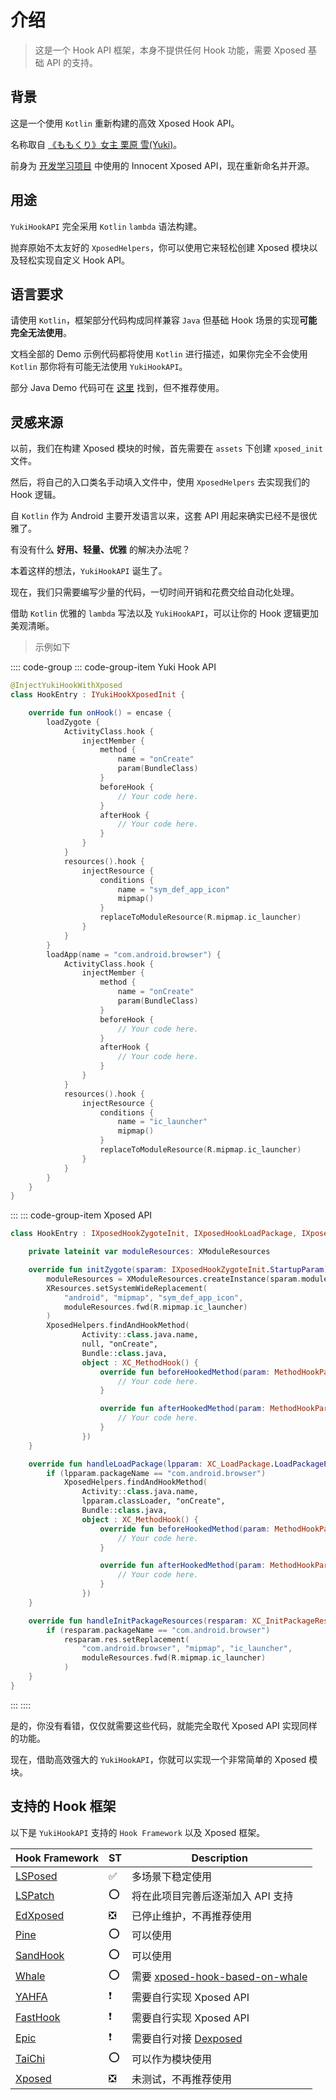 # 介绍

> 这是一个 Hook API 框架，本身不提供任何 Hook 功能，需要 Xposed 基础 API 的支持。

## 背景

这是一个使用 `Kotlin` 重新构建的高效 Xposed Hook API。

名称取自 [《ももくり》女主 栗原 雪(Yuki)](https://www.bilibili.com/bangumi/play/ss5016)。

前身为 [开发学习项目](https://github.com/fankes/TMore) 中使用的 Innocent Xposed API，现在重新命名并开源。

## 用途

`YukiHookAPI` 完全采用 `Kotlin` `lambda` 语法构建。

抛弃原始不太友好的 `XposedHelpers`，你可以使用它来轻松创建 Xposed 模块以及轻松实现自定义 Hook API。

## 语言要求

请使用 `Kotlin`，框架部分代码构成同样兼容 `Java` 但基础 Hook 场景的实现**可能完全无法使用**。

文档全部的 Demo 示例代码都将使用 `Kotlin` 进行描述，如果你完全不会使用 `Kotlin` 那你将有可能无法使用 `YukiHookAPI`。

部分 Java Demo 代码可在 [这里](https://github.com/fankes/YukiHookAPI/tree/master/demo-module/src/main/java/com/highcapable/yukihookapi/demo_module/hook/java) 找到，但不推荐使用。

## 灵感来源

以前，我们在构建 Xposed 模块的时候，首先需要在 `assets` 下创建 `xposed_init` 文件。

然后，将自己的入口类名手动填入文件中，使用 `XposedHelpers` 去实现我们的 Hook 逻辑。

自 `Kotlin` 作为 Android 主要开发语言以来，这套 API 用起来确实已经不是很优雅了。

有没有什么 **好用、轻量、优雅** 的解决办法呢？

本着这样的想法，`YukiHookAPI` 诞生了。

现在，我们只需要编写少量的代码，一切时间开销和花费交给自动化处理。

借助 `Kotlin` 优雅的 `lambda` 写法以及 `YukiHookAPI`，可以让你的 Hook 逻辑更加美观清晰。

> 示例如下

:::: code-group
::: code-group-item Yuki Hook API

```kotlin
@InjectYukiHookWithXposed
class HookEntry : IYukiHookXposedInit {

    override fun onHook() = encase {
        loadZygote {
            ActivityClass.hook {
                injectMember {
                    method {
                        name = "onCreate"
                        param(BundleClass)
                    }
                    beforeHook {
                        // Your code here.
                    }
                    afterHook {
                        // Your code here.
                    }
                }
            }
            resources().hook {
                injectResource {
                    conditions {
                        name = "sym_def_app_icon"
                        mipmap()
                    }
                    replaceToModuleResource(R.mipmap.ic_launcher)
                }
            }
        }
        loadApp(name = "com.android.browser") {
            ActivityClass.hook {
                injectMember {
                    method {
                        name = "onCreate"
                        param(BundleClass)
                    }
                    beforeHook {
                        // Your code here.
                    }
                    afterHook {
                        // Your code here.
                    }
                }
            }
            resources().hook {
                injectResource {
                    conditions {
                        name = "ic_launcher"
                        mipmap()
                    }
                    replaceToModuleResource(R.mipmap.ic_launcher)
                }
            }
        }
    }
}
```

:::
::: code-group-item Xposed API

```kotlin
class HookEntry : IXposedHookZygoteInit, IXposedHookLoadPackage, IXposedHookInitPackageResources {

    private lateinit var moduleResources: XModuleResources

    override fun initZygote(sparam: IXposedHookZygoteInit.StartupParam) {
        moduleResources = XModuleResources.createInstance(sparam.modulePath, null)
        XResources.setSystemWideReplacement(
            "android", "mipmap", "sym_def_app_icon",
            moduleResources.fwd(R.mipmap.ic_launcher)
        )
        XposedHelpers.findAndHookMethod(
                Activity::class.java.name,
                null, "onCreate",
                Bundle::class.java,
                object : XC_MethodHook() {
                    override fun beforeHookedMethod(param: MethodHookParam?) {
                        // Your code here.
                    }

                    override fun afterHookedMethod(param: MethodHookParam?) {
                        // Your code here.
                    }
                })
    }

    override fun handleLoadPackage(lpparam: XC_LoadPackage.LoadPackageParam) {
        if (lpparam.packageName == "com.android.browser")
            XposedHelpers.findAndHookMethod(
                Activity::class.java.name,
                lpparam.classLoader, "onCreate",
                Bundle::class.java,
                object : XC_MethodHook() {
                    override fun beforeHookedMethod(param: MethodHookParam?) {
                        // Your code here.
                    }

                    override fun afterHookedMethod(param: MethodHookParam?) {
                        // Your code here.
                    }
                })
    }

    override fun handleInitPackageResources(resparam: XC_InitPackageResources.InitPackageResourcesParam) {
        if (resparam.packageName == "com.android.browser")
            resparam.res.setReplacement(
                "com.android.browser", "mipmap", "ic_launcher",
                moduleResources.fwd(R.mipmap.ic_launcher)
            )
    }
}
```

:::
::::

是的，你没有看错，仅仅就需要这些代码，就能完全取代 Xposed API 实现同样的功能。

现在，借助高效强大的 `YukiHookAPI`，你就可以实现一个非常简单的 Xposed 模块。

## 支持的 Hook 框架

以下是 `YukiHookAPI` 支持的 `Hook Framework` 以及 Xposed 框架。

| Hook Framework                                            | ST  | Description                                                                               |
| --------------------------------------------------------- | --- | ----------------------------------------------------------------------------------------- |
| [LSPosed](https://github.com/LSPosed/LSPosed)             | ✅   | 多场景下稳定使用                                                                          |
| [LSPatch](https://github.com/LSPosed/LSPatch)             | ⭕   | 将在此项目完善后逐渐加入 API 支持                                                         |
| [EdXposed](https://github.com/ElderDrivers/EdXposed)      | ❎   | 已停止维护，不再推荐使用                                                                  |
| [Pine](https://github.com/canyie/pine)                    | ⭕   | 可以使用                                                                                  |
| [SandHook](https://github.com/asLody/SandHook)            | ⭕   | 可以使用                                                                                  |
| [Whale](https://github.com/asLody/whale)                  | ⭕   | 需要 [xposed-hook-based-on-whale](https://github.com/WindySha/xposed-hook-based-on-whale) |
| [YAHFA](https://github.com/PAGalaxyLab/YAHFA)             | ❗   | 需要自行实现 Xposed API                                                                   |
| [FastHook](https://github.com/turing-technician/FastHook) | ❗   | 需要自行实现 Xposed API                                                                   |
| [Epic](https://github.com/tiann/epic)                     | ❗   | 需要自行对接 [Dexposed](https://github.com/alibaba/dexposed)                              |
| [TaiChi](https://github.com/taichi-framework/TaiChi)      | ⭕   | 可以作为模块使用                                                                          |
| [Xposed](https://github.com/rovo89/Xposed)                | ❎   | 未测试，不再推荐使用                                                                      |